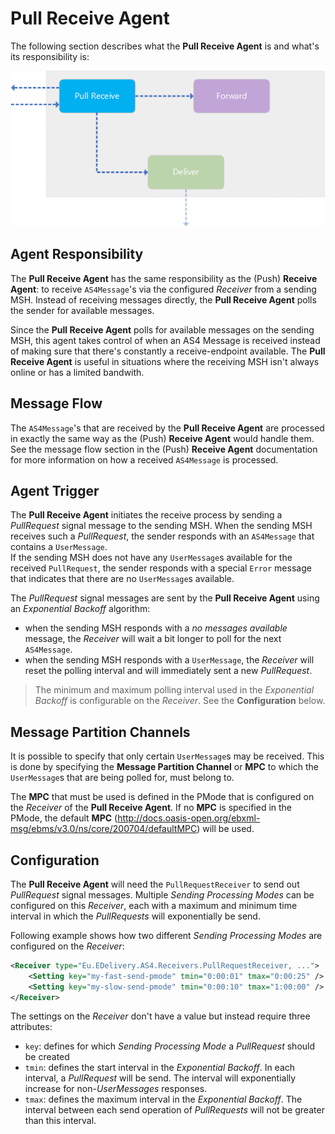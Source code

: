 # Pull Receive Agent

The following section describes what the **Pull Receive Agent** is and what's its responsibility is:

![pull receive agent](images/pull-receive-agent.png)

## Agent Responsibility

The **Pull Receive Agent** has the same responsibility as the (Push) **Receive Agent**: to receive `AS4Message`'s via the configured _Receiver_ from a sending MSH. Instead of receiving messages directly, the **Pull Receive Agent** polls the sender for available messages.

Since the **Pull Receive Agent** polls for available messages on the sending MSH, this agent takes control of when an AS4 Message is received instead of making sure that there's constantly a receive-endpoint available.
The **Pull Receive Agent** is useful in situations where the receiving MSH isn't always online or has a limited bandwith.

## Message Flow

The `AS4Message`'s that are received by the **Pull Receive Agent** are processed in exactly the same way as the (Push) **Receive Agent** would handle them.  
See the message flow section in the (Push) **Receive Agent** documentation for more information on how a received `AS4Message` is processed.

## Agent Trigger

The **Pull Receive Agent** initiates the receive process by sending a _PullRequest_ signal message to the sending MSH. When the sending MSH receives such a _PullRequest_, the sender responds with an `AS4Message` that contains a `UserMessage`.  
If the sending MSH does not have any `UserMessage`s available for the received `PullRequest`, the sender responds with a special `Error` message that indicates that there are no `UserMessage`s available.

The _PullRequest_ signal messages are sent by the **Pull Receive Agent** using an _Exponential Backoff_ algorithm:

- when the sending MSH responds with a _no messages available_ message, the _Receiver_ will wait a bit longer to poll for the next `AS4Message`.
- when the sending MSH responds with a `UserMessage`, the _Receiver_ will reset the polling interval and will immediately sent a new _PullRequest_.

> The minimum and maximum polling interval used in the _Exponential Backoff_ is configurable on the _Receiver_. See the **Configuration** below.

## Message Partition Channels

It is possible to specify that only certain `UserMessage`s may be received. This is done by specifying the **Message Partition Channel** or **MPC** to which the `UserMessage`s that are being polled for, must belong to.

The **MPC** that must be used is defined in the PMode that is configured on the _Receiver_ of the **Pull Receive Agent**. If no **MPC** is specified in the PMode, the default **MPC** (<span>http://docs.oasis-open.org/ebxml-msg/ebms/v3.0/ns/core/200704/defaultMPC</span>) will be used.

## Configuration

The **Pull Receive Agent** will need the `PullRequestReceiver` to send out _PullRequest_ signal messages. Multiple _Sending Processing Modes_ can be configured on this _Receiver_, each with a maximum and minimum time interval in which the _PullRequests_ will exponentially be send.

Following example shows how two different _Sending Processing Modes_ are configured on the _Receiver_:

```xml
<Receiver type="Eu.EDelivery.AS4.Receivers.PullRequestReceiver, ...">
    <Setting key="my-fast-send-pmode" tmin="0:00:01" tmax="0:00:25" />
    <Setting key="my-slow-send-pmode" tmin="0:00:10" tmax="1:00:00" />
</Receiver>
```

The settings on the _Receiver_ don't have a value but instead require three attributes:

- `key`: defines for which _Sending Processing Mode_ a _PullRequest_ should be created
- `tmin`: defines the start interval in the _Exponential Backoff_. In each interval, a _PullRequest_ will be send. The interval will exponentially increase for non-_UserMessages_ responses.
- `tmax`: defines the maximum interval in the _Exponential Backoff_. The interval between each send operation of _PullRequests_ will not be greater than this interval.
